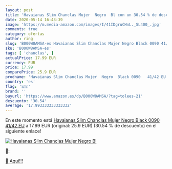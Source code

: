 ```yaml
---
layout: post
title: 'Havaianas Slim Chanclas Mujer  Negro  Bl con un 30.54 % de descuento'
date: 2020-05-14 16:43:39
image: 'https://m.media-amazon.com/images/I/41IDgruCHnL._SL400_.jpg'
comments: true
category: ofertas
author: ring
slug: 'B000W8AMSA-es Havaianas Slim Chanclas Mujer Negro Black 0090 41/42 EU'
sku: 'B000W8AMSA-es'
tags: [ 'chanclas', ]
actualPrice: 17.99 EUR
currency: EUR
price: 17.99
comparePrice: 25.9 EUR
prodname: 'Havaianas Slim Chanclas Mujer  Negro  Black 0090   41/42 EU'
country: 'es'
flag: '🇪🇸'
brand: ''
buyurl: 'https://www.amazon.es/dp/B000W8AMSA/?tag=tolees-21'
descuento: '30.54'
average: '17.993333333333332'
---
```


En este momento está [Havaianas Slim Chanclas Mujer  Negro  Black 0090   41/42 EU](https://www.amazon.es/dp/B000W8AMSA/?tag=tolees-21) a 17.99 EUR (original: 25.9 EUR) (30.54 %  de descuento) en el siguiente enlace!

[![Havaianas Slim Chanclas Mujer  Negro  Bl](https://m.media-amazon.com/images/I/41IDgruCHnL._SL400_.jpg)](https://www.amazon.es/dp/B000W8AMSA/?tag=tolees-21)

🔎:


[🛒 Aquí!!!](https://www.amazon.es/dp/B000W8AMSA/?tag=tolees-21)
